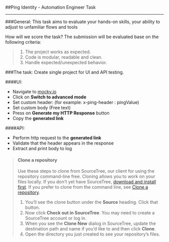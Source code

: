 ##Ping Identity - Automation Engineer Task

---

###General:
This task aims to evaluate your hands-on skills, your ability to adjust to unfamiliar flows and tools

How will we score the task?
The submission will be evaluated base on the following criteria:
> 1.	The project works as expected.
> 2.	Code is modular, readable and clean. 
> 3.	Handle expected/unexpected behavior.


###The task:
Create single project for UI and API testing.

####UI:
*	Navigate to [mocky.io]
*	Click on **Switch to advanced mode**
*	Set custom header: (for example: x-ping-header : pingValue)
*	Set custom body (Free text)
*	Press on **Generate my HTTP Response** button
*	Copy the **generated link**

####API:
*	Perform http request to the **generated link**
*	Validate that the header appears in the response
*	Extract and print body to log 


>#### Clone a repository
>
>Use these steps to clone from SourceTree, our client for using the repository command-line free. Cloning allows you to work on your files locally. If you don't yet have SourceTree, [download and install first](https://www.sourcetreeapp.com/). If you prefer to clone from the command line, see [Clone a repository](https://confluence.atlassian.com/x/4whODQ).
>
>1. You’ll see the clone button under the **Source** heading. Click that button.
>2. Now click **Check out in SourceTree**. You may need to create a SourceTree account or log in.
>3. When you see the **Clone New** dialog in SourceTree, update the destination path and name if you’d like to and then click **Clone**.
>4. Open the directory you just created to see your repository’s files.
>
>[mocky.io]: <https://www.mocky.io/>